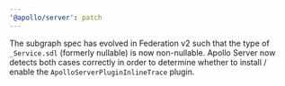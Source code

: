 ```yaml
---
'@apollo/server': patch
---
```


The subgraph spec has evolved in Federation v2 such that the type of
`_Service.sdl` (formerly nullable) is now non-nullable. Apollo Server now
detects both cases correctly in order to determine whether to install / enable
the `ApolloServerPluginInlineTrace` plugin.
